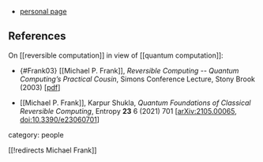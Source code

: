 
* [personal page](https://web1.eng.famu.fsu.edu/~mpf/)


## References

On [[reversible computation]] in view of [[quantum computation]]:

* {#Frank03} [[Michael P. Frank]], *Reversible Computing -- Quantum Computing’s Practical Cousin*, Simons Conference Lecture, Stony Brook (2003) &lbrack;[pdf](http://insti.physics.sunysb.edu/conf/simons-qcomputation/talks/frank.pdf)&rbrack;

* [[Michael P. Frank]], Karpur Shukla, *Quantum Foundations of Classical Reversible Computing*, Entropy **23** 6 (2021) 701  &lbrack;[arXiv:2105.00065](https://arxiv.org/abs/2105.00065), [doi:10.3390/e23060701](https://doi.org/10.3390/e23060701)&rbrack;

category: people

[[!redirects Michael Frank]]


